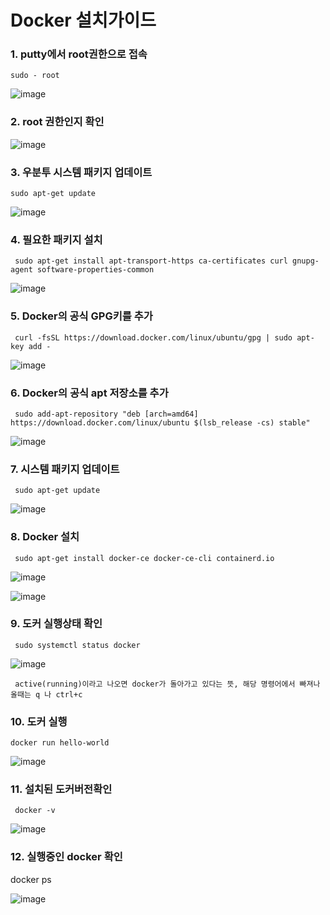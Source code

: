 <h1>Docker 설치가이드</h1>

<h3>1. putty에서 root권한으로 접속</h3>

    sudo - root

![image](https://github.com/welcomeglory/Docker/assets/153584777/26fe0271-affb-4096-806f-f902aa09aa1c)
    

<h3>2. root 권한인지 확인</h3>

![image](https://github.com/welcomeglory/Docker/assets/153584777/f2a8a0b0-2fc3-4ca3-a55b-e5f2d68c4ee8)


<h3>3. 우분투 시스템 패키지 업데이트</h3>

    sudo apt-get update

![image](https://github.com/welcomeglory/Docker/assets/153584777/f4881ffe-c319-4cd4-b93b-a0374a3f9e96)


<h3>4. 필요한 패키지 설치</h3>

     sudo apt-get install apt-transport-https ca-certificates curl gnupg-agent software-properties-common

![image](https://github.com/welcomeglory/Docker/assets/153584777/1b5d532e-3399-4d8f-8491-54d9540b66ff)

    
<h3>5. Docker의 공식 GPG키를 추가</h3>

     curl -fsSL https://download.docker.com/linux/ubuntu/gpg | sudo apt-key add -

![image](https://github.com/welcomeglory/Docker/assets/153584777/f4fda724-bbf8-4a2a-b2b1-2a6590cb54ba)


<h3>6. Docker의 공식 apt 저장소를 추가</h3>    

     sudo add-apt-repository "deb [arch=amd64] https://download.docker.com/linux/ubuntu $(lsb_release -cs) stable"
    
![image](https://github.com/welcomeglory/Docker/assets/153584777/7becb15a-69cf-4a0e-a1c3-34b200d7ef75)


<h3>7. 시스템 패키지 업데이트</h3>

     sudo apt-get update
     
![image](https://github.com/welcomeglory/Docker/assets/153584777/4e58c3f1-cb96-4b89-bee7-f5622c38f749)


<h3>8. Docker 설치</h3>

     sudo apt-get install docker-ce docker-ce-cli containerd.io

![image](https://github.com/welcomeglory/Docker/assets/153584777/cc48ccb8-0093-4f2d-98d0-487b11980a44)

![image](https://github.com/welcomeglory/Docker/assets/153584777/b621283d-4158-4b3b-84a1-fbeb78484b75)



<h3>9. 도커 실행상태 확인</h3>

     sudo systemctl status docker
 
![image](https://github.com/welcomeglory/Docker/assets/153584777/9eee13be-1331-42f9-a390-5cbce991f749)

     active(running)이라고 나오면 docker가 돌아가고 있다는 뜻, 해당 명령어에서 빠져나올때는 q 나 ctrl+c

<h3>10. 도커 실행</h3>

    docker run hello-world
  
![image](https://github.com/welcomeglory/Docker/assets/153584777/6479856c-9181-44a3-86d7-f911b6e288ca)

<h3>11. 설치된 도커버전확인</h3>

     docker -v 

![image](https://github.com/welcomeglory/Docker/assets/153584777/d264c11f-b0b1-48b9-90ac-eeeecbf5ea81)


<h3>12. 실행중인 docker 확인</h3>
    docker ps

![image](https://github.com/welcomeglory/Docker/assets/153584777/18b87f20-8f75-46b7-8d3e-3c5022a1a791)

    

     
